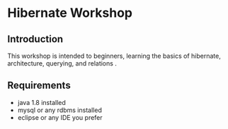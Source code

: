 # Hibernate Workshop

## Introduction

This workshop is intended to beginners, learning the basics of hibernate,
architecture, querying, and relations .

## Requirements

 - java 1.8 installed
 - mysql or any rdbms installed 
 - eclipse or any IDE you prefer